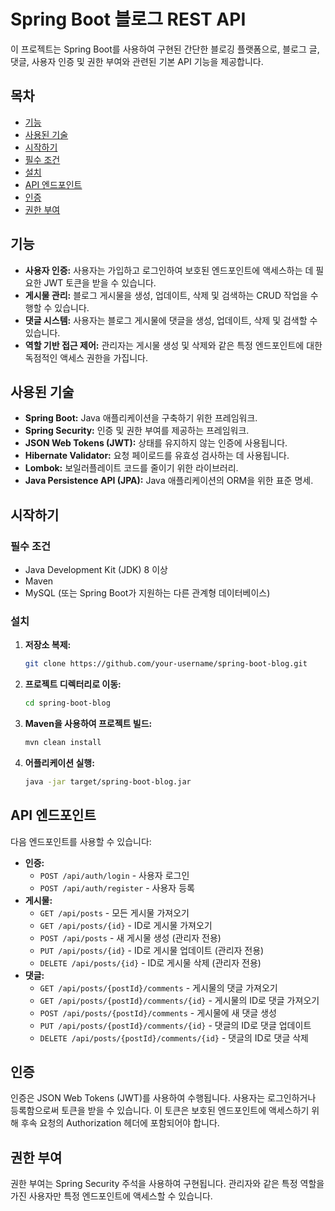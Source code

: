 # Spring Boot 블로그 REST API

이 프로젝트는 Spring Boot를 사용하여 구현된 간단한 블로깅 플랫폼으로, 블로그 글, 댓글, 사용자 인증 및 권한 부여와 관련된 기본 API 기능을 제공합니다.

## 목차
- [기능](#기능)
- [사용된 기술](#사용된-기술)
- [시작하기](#시작하기)
- [필수 조건](#필수-조건)
- [설치](#설치)
- [API 엔드포인트](#api-엔드포인트)
- [인증](#인증)
- [권한 부여](#권한-부여)

## 기능
- **사용자 인증:** 사용자는 가입하고 로그인하여 보호된 엔드포인트에 액세스하는 데 필요한 JWT 토큰을 받을 수 있습니다.
- **게시물 관리:** 블로그 게시물을 생성, 업데이트, 삭제 및 검색하는 CRUD 작업을 수행할 수 있습니다.
- **댓글 시스템:** 사용자는 블로그 게시물에 댓글을 생성, 업데이트, 삭제 및 검색할 수 있습니다.
- **역할 기반 접근 제어:** 관리자는 게시물 생성 및 삭제와 같은 특정 엔드포인트에 대한 독점적인 액세스 권한을 가집니다.

## 사용된 기술
- **Spring Boot:** Java 애플리케이션을 구축하기 위한 프레임워크.
- **Spring Security:** 인증 및 권한 부여를 제공하는 프레임워크.
- **JSON Web Tokens (JWT):** 상태를 유지하지 않는 인증에 사용됩니다.
- **Hibernate Validator:** 요청 페이로드를 유효성 검사하는 데 사용됩니다.
- **Lombok:** 보일러플레이트 코드를 줄이기 위한 라이브러리.
- **Java Persistence API (JPA):** Java 애플리케이션의 ORM을 위한 표준 명세.

## 시작하기
### 필수 조건
- Java Development Kit (JDK) 8 이상
- Maven
- MySQL (또는 Spring Boot가 지원하는 다른 관계형 데이터베이스)

### 설치
1. **저장소 복제:**
   ```bash
   git clone https://github.com/your-username/spring-boot-blog.git
2. **프로젝트 디렉터리로 이동:**
   ```bash
   cd spring-boot-blog
3. **Maven을 사용하여 프로젝트 빌드:**
   ```bash
   mvn clean install
4. **어플리케이션 실행:**
   ```bash
   java -jar target/spring-boot-blog.jar

## API 엔드포인트
다음 엔드포인트를 사용할 수 있습니다:

- **인증:**
  - `POST /api/auth/login` - 사용자 로그인
  - `POST /api/auth/register` - 사용자 등록
- **게시물:**
  - `GET /api/posts` - 모든 게시물 가져오기
  - `GET /api/posts/{id}` - ID로 게시물 가져오기
  - `POST /api/posts` - 새 게시물 생성 (관리자 전용)
  - `PUT /api/posts/{id}` - ID로 게시물 업데이트 (관리자 전용)
  - `DELETE /api/posts/{id}` - ID로 게시물 삭제 (관리자 전용)
- **댓글:**
  - `GET /api/posts/{postId}/comments` - 게시물의 댓글 가져오기
  - `GET /api/posts/{postId}/comments/{id}` - 게시물의 ID로 댓글 가져오기
  - `POST /api/posts/{postId}/comments` - 게시물에 새 댓글 생성
  - `PUT /api/posts/{postId}/comments/{id}` - 댓글의 ID로 댓글 업데이트
  - `DELETE /api/posts/{postId}/comments/{id}` - 댓글의 ID로 댓글 삭제

## 인증
인증은 JSON Web Tokens (JWT)를 사용하여 수행됩니다. 사용자는 로그인하거나 등록함으로써 토큰을 받을 수 있습니다. 이 토큰은 보호된 엔드포인트에 액세스하기 위해 후속 요청의 Authorization 헤더에 포함되어야 합니다.

## 권한 부여
권한 부여는 Spring Security 주석을 사용하여 구현됩니다. 관리자와 같은 특정 역할을 가진 사용자만 특정 엔드포인트에 액세스할 수 있습니다.
